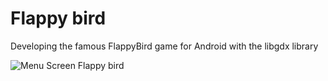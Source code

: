 # Flappy bird 
Developing the famous FlappyBird game for Android with the libgdx library

<img align="center" alt="Menu Screen Flappy bird" src="https://i.postimg.cc/qM3cYFDB/Screenshot-20200518-130914-1.png" />
